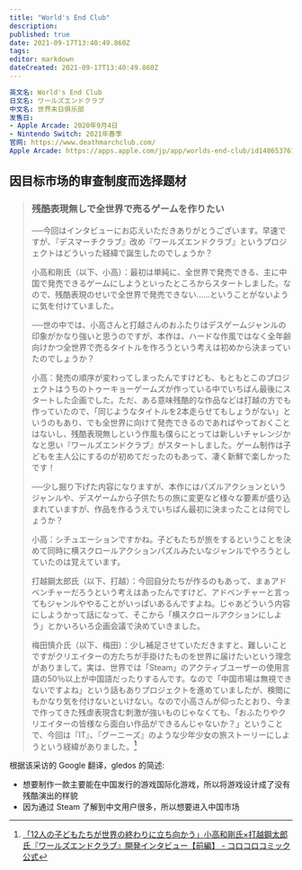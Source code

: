 ```yaml
---
title: "World's End Club"
description: 
published: true
date: 2021-09-17T13:40:49.860Z
tags: 
editor: markdown
dateCreated: 2021-09-17T13:40:49.860Z
---
```


```YAML
英文名: World's End Club
日文名: ワールズエンドクラブ
中文名: 世界末日俱乐部
发售日:
- Apple Arcade: 2020年9月4日
- Nintendo Switch: 2021年春季
官网: https://www.deathmarchclub.com/
Apple Arcade: https://apps.apple.com/jp/app/worlds-end-club/id1486537612 
```

## 因目标市场的审查制度而选择题材

> ### 残酷表現無しで全世界で売るゲームを作りたい
>
> ──今回はインタビューにお応えいただきありがとうございます。早速ですが、『デスマーチクラブ』改め『ワールズエンドクラブ』というプロジェクトはどういった経緯で誕生したのでしょうか？
>
> 小高和剛氏（以下、小高）：最初は単純に、全世界で発売できる、主に中国で発売できるゲームにしようといったところからスタートしました。なので、残酷表現のせいで全世界で発売できない……ということがないように気を付けていました。
>
> ──世の中では、小高さんと打越さんのおふたりはデスゲームジャンルの印象がかなり強いと思うのですが、本作は、ハードな作風ではなく全年齢向けかつ全世界で売るタイトルを作ろうという考えは初めから決まっていたのでしょうか？
>
> 小高：発売の順序が変わってしまったんですけども、もともとこのプロジェクトはうちのトゥーキョーゲームズが作っている中でいちばん最後にスタートした企画でした。ただ、ある意味残酷的な作品などは打越の方でも作っていたので、「同じようなタイトルを2本走らせてもしょうがない」というのもあり、でも全世界に向けて発売できるのであればやっておくことはないし、残酷表現無しという作風も僕らにとっては新しいチャレンジかなと思い『ワールズエンドクラブ』がスタートしました。ゲーム制作は子どもを主人公にするのが初めてだったのもあって、凄く新鮮で楽しかったです！
>
> ──少し掘り下げた内容になりますが、本作にはパズルアクションというジャンルや、デスゲームから子供たちの旅に変更など様々な要素が盛り込まれていますが、作品を作るうえでいちばん最初に決まったことは何でしょうか？
>
> 小高：シチュエーションですかね。子どもたちが旅をするということを決めて同時に横スクロールアクションパズルみたいなジャンルでやろうとしていたのは覚えています。
>
> 打越鋼太郎氏（以下、打越）：今回自分たちが作るのもあって、まぁアドベンチャーだろうという考えはあったんですけど、アドベンチャーと言ってもジャンルややることがいっぱいあるんですよね。じゃあどういう内容にしようかって話になって、そこから「横スクロールアクションにしよう」とかいろいろ企画会議で決めていきました。
>
> 梅田慎介氏（以下、梅田）：少し補足させていただきますと、難しいことですがクリエイターの方たちが手掛けたものを世界に届けたいという理念がありまして。実は、世界では「Steam」のアクティブユーザーの使用言語の50％以上が中国語だったりするんです。なので「中国市場は無視できないですよね」という話もありプロジェクトを進めていましたが、検閲にもかなり気を付けないといけない。なので小高さんが仰ったとおり、今まで作ってきた残虐表現含む刺激が強いものじゃなくても、「おふたりやクリエイターの皆様なら面白い作品ができるんじゃないか？」ということで、今回は『IT』、『グーニーズ』のような少年少女の旅ストーリーにしようという経緯がありました。[^145007]

[^145007]: [「12人の子どもたちが世界の終わりに立ち向かう」小高和剛氏×打越鋼太郎氏『ワールズエンドクラブ』開発インタビュー【前編】 - コロコロコミック公式](https://web.archive.org/web/20210517120553/https://corocoro.jp/145007/)

根据该采访的 Google 翻译，gledos 的简述:

+ 想要制作一款主要能在中国发行的游戏国际化游戏，所以将游戏设计成了没有残酷演出的样貌
+ 因为通过 Steam 了解到中文用户很多，所以想要进入中国市场
